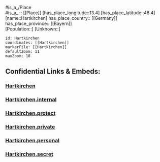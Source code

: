 ﻿---
location: [48.4,13.4] 
mapzoom: [7,12] 
mapmarker: city 
type: City
tags:
- geo/City


SpocWebEntityId: 30780
isDeleted: false
confidential: public

---
#is_a_/Place  
#is_a_ :: [[Place]] 
[has_place_longitude::13.4] 
[has_place_latitude::48.4] 
[name::Hartkirchen] 
has_place_country:: [[Germany]]  
has_place_province:: [[Bayern]]  
[Population::] 
[Unknown::] 


```leaflet
id: Hartkirchen
coordinates: [[Hartkirchen]] 
markerFile: [[Hartkirchen]] 
defaultZoom: 11 
maxZoom: 18
```


## Confidential Links & Embeds: 

### [Hartkirchen](/_public/Earth/Continent/Europe/Europe~Central/Germany/Germany~West/Bayern/counties~Bayern/Passau/cities~Passau/Pocking/City/Hartkirchen.md) 

### [Hartkirchen.internal](/_internal/Earth/Continent/Europe/Europe~Central/Germany/Germany~West/Bayern/counties~Bayern/Passau/cities~Passau/Pocking/City/Hartkirchen.internal.md) 

### [Hartkirchen.protect](/_protect/Earth/Continent/Europe/Europe~Central/Germany/Germany~West/Bayern/counties~Bayern/Passau/cities~Passau/Pocking/City/Hartkirchen.protect.md) 

### [Hartkirchen.private](/_private/Earth/Continent/Europe/Europe~Central/Germany/Germany~West/Bayern/counties~Bayern/Passau/cities~Passau/Pocking/City/Hartkirchen.private.md) 

### [Hartkirchen.personal](/_personal/Earth/Continent/Europe/Europe~Central/Germany/Germany~West/Bayern/counties~Bayern/Passau/cities~Passau/Pocking/City/Hartkirchen.personal.md) 

### [Hartkirchen.secret](/_secret/Earth/Continent/Europe/Europe~Central/Germany/Germany~West/Bayern/counties~Bayern/Passau/cities~Passau/Pocking/City/Hartkirchen.secret.md) 

